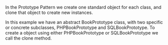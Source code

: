 In the Prototype Pattern we create one standard object for each class, and clone that object to create new instances.<br> 

In this example we have an abstract BookPrototype class, with two specific or concrete subclasses, PHPBookPrototype and SQLBookPrototype. To create a object using either PHPBookPrototype or SQLBookPrototype we call the clone method.<br>
